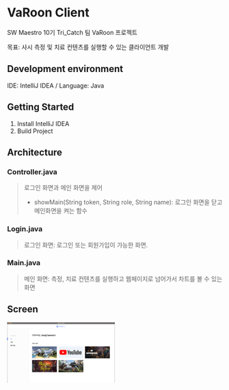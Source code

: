 # VaRoon Client

SW Maestro 10기 Tri_Catch 팀 VaRoon 프로젝트

목표: 사시 측정 및 치료 컨텐츠를 실행할 수 있는 클라이언트 개발

## Development environment

IDE: IntelliJ IDEA / Language: Java

## Getting Started

1. Install IntelliJ IDEA
2. Build Project

## Architecture

### Controller.java

> 로그인 화면과 메인 화면을 제어
>
> - showMain(String token, String role, String name): 로그인 화면을 닫고 메인화면을 켜는 함수

### Login.java

> 로그인 화면: 로그인 또는 회원가입이 가능한 화면.

### Main.java

> 메인 화면: 측정, 치료 컨텐츠를 실행하고 웹페이지로 넘어가서 차트를 볼 수 있는 화면

## Screen

<img src="./Image/screen.png" width="50%" height="50%">